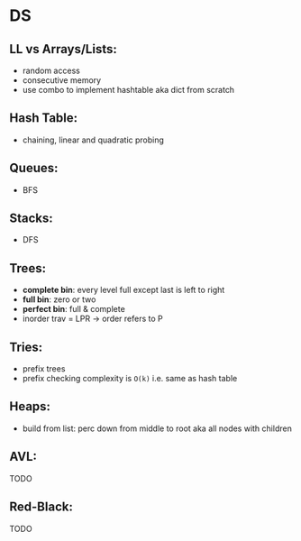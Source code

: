 # DS

## LL vs Arrays/Lists:
* random access
* consecutive memory
* use combo to implement hashtable aka dict from scratch

## Hash Table:
* chaining, linear and quadratic probing

## Queues:
* BFS

## Stacks:
* DFS

## Trees:
* **complete bin**: every level full except last is left to right
* **full bin**: zero or two
* **perfect bin**: full & complete
* inorder trav = LPR -> order refers to P

## Tries:
* prefix trees
* prefix checking complexity is `O(k)` i.e. same as hash table

## Heaps:
* build from list: perc down from middle to root aka all nodes with children

## AVL:
TODO

## Red-Black:
TODO

